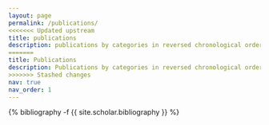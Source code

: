 ```yaml
---
layout: page
permalink: /publications/
<<<<<<< Updated upstream
title: publications
description: publications by categories in reversed chronological order. generated by jekyll-scholar.
=======
title: Publications
description: Publications by categories in reversed chronological order. 
>>>>>>> Stashed changes
nav: true
nav_order: 1
---
```

<!-- _pages/publications.md -->
<div class="publications">

{% bibliography -f {{ site.scholar.bibliography }} %}

</div>
